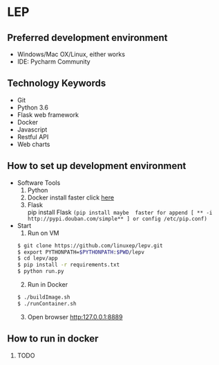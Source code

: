 
# LEP


## Preferred development environment
- Windows/Mac OX/Linux, either works
- IDE: Pycharm Community

## Technology Keywords
- Git
- Python 3.6
- Flask web framework
- Docker
- Javascript
- Restful API
- Web charts

## How to set up development environment

- Software Tools
    1. Python
    2. Docker
        install faster click [here](http://get.daocloud.io/)
    3. Flask  
        pip install Flask `(pip install maybe  faster for append [ ** -i http://pypi.douban.com/simple** ] or config /etc/pip.conf)`
- Start
    1. Run on VM
    ```bash
    $ git clone https://github.com/linuxep/lepv.git
    $ export PYTHONPATH=$PYTHONPATH:$PWD/lepv
    $ cd lepv/app
    $ pip install -r requirements.txt
    $ python run.py
    ```
    2. Run in Docker
    ```bash
    $ ./buildImage.sh
    $ ./runContainer.sh
    ```
    3. Open browser [http:127.0.0.1:8889](http:127.0.0.1:8889)

## How to run in docker
1. TODO



